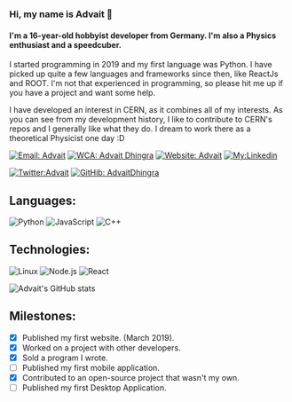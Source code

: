 ### Hi, my name is  Advait 👋

#### I'm a 16-year-old hobbyist developer from Germany. I'm also a Physics enthusiast and a speedcuber. 

I started programming in 2019 and my first language was Python. I have picked up quite a few languages
and frameworks since then, like ReactJs and ROOT. I'm not that experienced in programming, so please hit
me up if you have a project and want some help.  

I have developed an interest in CERN, as it combines all of my interests. As you can see from my development history, I like to contribute to CERN's repos and I generally like what they do. I dream to work there as a theoretical Physicist one day :D 


[![Email: Advait](https://img.shields.io/badge/Email-Advait-red?style=for-the-badge)](mailto:advaittheboss@gmail.com)
[![WCA: Advait Dhingra](https://img.shields.io/badge/WCA-Speedcubing-orange?style=for-the-badge)](https://www.worldcubeassociation.org/persons/2016DHIN01)
[![Website: Advait](https://img.shields.io/badge/My-Website-blue?style=for-the-badge)](https://AdvaitDhingra.github.io)
[![My:Linkedin](https://img.shields.io/badge/My-Linkedin-blue?style=for-the-badge)](https://www.linkedin.com/in/advait-dhingra-22172b214/)

[![Twitter:Advait](https://img.shields.io/twitter/follow/AdvaitDhingra1?style=social)](https://twitter.com/AdvaitDhingra1)
[![GitHib: AdvaitDhingra](https://img.shields.io/github/followers/AdvaitDhingra?label=Follow&style=social)](https://github.com/advaitdhingra)


## Languages:
![Python](https://img.shields.io/badge/-Python-000?&logo=Python)
![JavaScript](https://img.shields.io/badge/-JavaScript-000?&logo=JavaScript)
![C++](https://img.shields.io/badge/-C++-000?&logo=c%2b%2b&logoColor=00599C)

## Technologies:
![Linux](https://img.shields.io/badge/-Linux-000?&logo=Linux)
![Node.js](https://img.shields.io/badge/-Node.js-000?&logo=node.js)
![React](https://img.shields.io/badge/-React-000?&logo=React)


![Advait's GitHub stats](https://github-readme-stats.vercel.app/api?username=advaitdhingra&show_icons=true&theme=dark&count_private=true)


## Milestones:
* [x] Published my first website. (March 2019).
* [x] Worked on a project with other developers.
* [x] Sold a program I wrote.
* [ ] Published my first mobile application.
* [x] Contributed to an open-source project that wasn't my own.
* [ ] Published my first Desktop Application.
